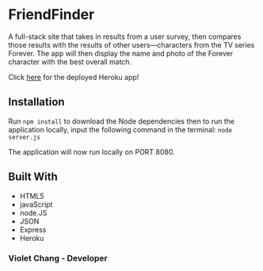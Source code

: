 # FriendFinder

A full-stack site that takes in results from a user survey, then compares those results with the results of other users—characters from the TV series Forever. The app will then display the name and photo of the Forever character with the best overall match.

Click [here](https://foreverfriendfinder.herokuapp.com/) for the deployed Heroku app!

## Installation

Run `npm install` to download the Node dependencies then to run the application locally, input the following command in the terminal: `node server.js`

The application will now run locally on PORT 8080.

## Built With

- HTML5
- javaScript
- node.JS
- JSON
- Express
- Heroku

### Violet Chang - Developer
